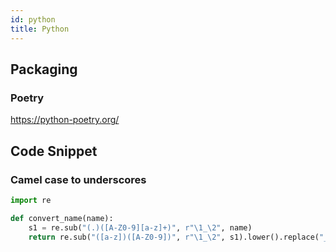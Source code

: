 ```yaml
---
id: python
title: Python
---
```


## Packaging

### Poetry

https://python-poetry.org/

## Code Snippet

### Camel case to underscores

```python
import re

def convert_name(name):
    s1 = re.sub("(.)([A-Z0-9][a-z]+)", r"\1_\2", name)
    return re.sub("([a-z])([A-Z0-9])", r"\1_\2", s1).lower().replace("__", "_")

```
